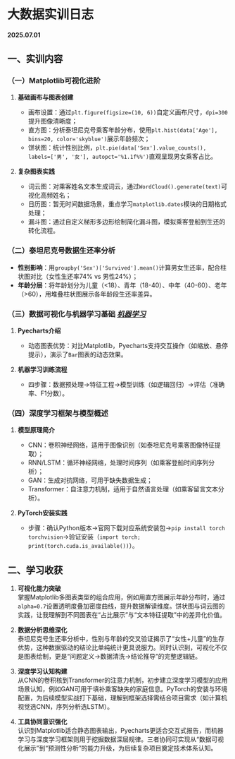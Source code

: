 # 大数据实训日志  
#### 2025.07.01


## 一、实训内容  
### （一）Matplotlib可视化进阶  
1. **基础画布与图表创建**  
   - 画布设置：通过`plt.figure(figsize=(10, 6))`自定义画布尺寸，`dpi=300`提升图像清晰度；  
   - 直方图：分析泰坦尼克号乘客年龄分布，使用`plt.hist(data['Age'], bins=20, color='skyblue')`展示年龄频次；  
   - 饼状图：统计性别比例，`plt.pie(data['Sex'].value_counts(), labels=['男', '女'], autopct='%1.1f%%')`直观呈现男女乘客占比。  

2. **复杂图表实践**  
   - 词云图：对乘客姓名文本生成词云，通过`WordCloud().generate(text)`可视化高频姓名；  
   - 日历图：暂无时间数据场景，重点学习`matplotlib.dates`模块的日期格式处理；  
   - 漏斗图：通过自定义梯形多边形绘制简化漏斗图，模拟乘客登船到生还的转化流程。  

### （二）泰坦尼克号数据生还率分析  
- **性别影响**：用`groupby('Sex')['Survived'].mean()`计算男女生还率，配合柱状图对比（女性生还率74% vs 男性24%）；  
- **年龄分层**：将年龄划分为儿童（<18）、青年（18-40）、中年（40-60）、老年（>60），用堆叠柱状图展示各年龄段生还率差异。  

### （三）数据可视化与机器学习基础     *[机器学习](https://www.notion.so/21f29eaba1c3805dbfe4fcd7bd6e5ace)*
1. **Pyecharts介绍**  
   - 动态图表优势：对比Matplotlib，Pyecharts支持交互操作（如缩放、悬停提示），演示了`Bar`图表的动态效果。  

2. **机器学习训练流程**  
   - 四步骤：数据预处理→特征工程→模型训练（如逻辑回归）→评估（准确率、F1分数）。  

### （四）深度学习框架与模型概述  
1. **模型原理简介**  
   - CNN：卷积神经网络，适用于图像识别（如泰坦尼克号乘客图像特征提取）；  
   - RNN/LSTM：循环神经网络，处理时间序列（如乘客登船时间序列分析）；  
   - GAN：生成对抗网络，可用于缺失数据生成；  
   - Transformer：自注意力机制，适用于自然语言处理（如乘客留言文本分析）。  

2. **PyTorch安装实践**  
   - 步骤：确认Python版本→官网下载对应系统安装包→`pip install torch torchvision`→验证安装（`import torch; print(torch.cuda.is_available())`）。  


## 二、学习收获  
1. **可视化能力突破**  
   掌握Matplotlib多图表类型的组合应用，例如用直方图展示年龄分布时，通过`alpha=0.7`设置透明度叠加密度曲线，提升数据解读维度。饼状图与词云图的实践，让我理解到不同图表在“占比展示”与“文本特征提取”中的差异化价值。  

2. **数据分析思维深化**  
   泰坦尼克号生还率分析中，性别与年龄的交叉验证揭示了“女性+儿童”的生存优势，这种数据驱动的结论比单纯统计更具说服力。同时认识到，可视化不仅是图表绘制，更是“问题定义→数据清洗→结论推导”的完整逻辑链。  

3. **深度学习认知构建**  
   从CNN的卷积核到Transformer的注意力机制，初步建立深度学习模型的应用场景认知，例如GAN可用于填补乘客缺失的家庭信息。PyTorch的安装与环境配置，为后续模型实战打下基础，理解到框架选择需结合项目需求（如计算机视觉选CNN，序列分析选LSTM）。  

4. **工具协同意识强化**  
   认识到Matplotlib适合静态图表输出，Pyecharts更适合交互式报告，而机器学习与深度学习框架则用于挖掘数据深层规律。三者协同可实现从“数据可视化展示”到“预测性分析”的能力升级，为后续复杂项目奠定技术体系认知。